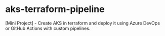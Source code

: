 # aks-terraform-pipeline
[Mini Project] - Create AKS in terraform and deploy it using Azure DevOps or GitHub Actions with custom pipelines.
